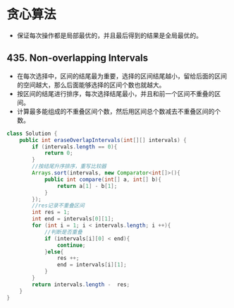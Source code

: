 # 贪心算法
* 保证每次操作都是局部最优的，并且最后得到的结果是全局最优的。
## 435. Non-overlapping Intervals
* 在每次选择中，区间的结尾最为重要，选择的区间结尾越小，留给后面的区间的空间越大，那么后面能够选择的区间个数也就越大。
* 按区间的结尾进行排序，每次选择结尾最小，并且和前一个区间不重叠的区间。
* 计算最多能组成的不重叠区间个数，然后用区间总个数减去不重叠区间的个数。
```JAVA
class Solution {
    public int eraseOverlapIntervals(int[][] intervals) {
        if (intervals.length == 0){
            return 0;
        }
        //按结尾升序排序，重写比较器
        Arrays.sort(intervals, new Comparator<int[]>(){
            public int compare(int[] a, int[] b){
                return a[1] - b[1];
            }
        });
        //res记录不重叠区间
        int res = 1;
        int end = intervals[0][1];
        for (int i = 1; i < intervals.length; i ++){
            //判断是否重叠
            if (intervals[i][0] < end){
                continue;
            }else{
                res ++;
                end = intervals[i][1];
            }
        }
        return intervals.length -  res;
    }
}
```
